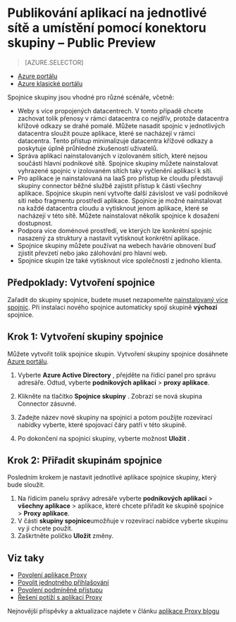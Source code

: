 <properties
    pageTitle="Práce s Azure AD aplikace Proxy spojnic | Microsoft Azure"
    description="Popisuje, jak vytvářet a spravovat skupiny konektorů proxy server Azure AD aplikace."
    services="active-directory"
    documentationCenter=""
    authors="kgremban"
    manager="femila"
    editor=""/>

<tags
    ms.service="active-directory"
    ms.workload="identity"
    ms.tgt_pltfrm="na"
    ms.devlang="na"
    ms.topic="article"
    ms.date="09/09/2016"
    ms.author="kgremban"/>


# <a name="publish-applications-on-separate-networks-and-locations-using-connector-groups---public-preview"></a>Publikování aplikací na jednotlivé sítě a umístění pomocí konektoru skupiny – Public Preview

> [AZURE.SELECTOR]
- [Azure portálu](active-directory-application-proxy-connectors-azure-portal.md)
- [Azure klasické portálu](active-directory-application-proxy-connectors.md)


Spojnice skupiny jsou vhodné pro různé scénáře, včetně:

- Weby s více propojených datacentrech. V tomto případě chcete zachovat tolik přenosy v rámci datacentra co nejdřív, protože datacentra křížové odkazy se drahé pomalé. Můžete nasadit spojnic v jednotlivých datacentra sloužit pouze aplikace, které se nacházejí v rámci datacentra. Tento přístup minimalizuje datacentra křížové odkazy a poskytuje úplně průhledné zkušeností uživatelů.
- Správa aplikací nainstalovaných v izolovaném sítích, které nejsou součástí hlavní podnikové sítě. Spojnice skupiny můžete nainstalovat vyhrazené spojnic v izolovaném sítích taky vyčlenění aplikací k síti.
- Pro aplikace je nainstalovaná na IaaS pro přístup ke cloudu představují skupiny connector běžné službě zajistit přístup k části všechny aplikace. Spojnice skupin není vytvořte další závislost ve vaší podnikové síti nebo fragmentu prostředí aplikace. Spojnice je možné nainstalovat na každé datacentra cloudu a vytisknout jenom aplikace, které se nacházejí v této sítě. Můžete nainstalovat několik spojnice k dosažení dostupnost.
- Podpora více doménové prostředí, ve kterých lze konkrétní spojnic nasazený za struktury a nastavit vytisknout konkrétní aplikace.
- Spojnice skupiny můžete používat na webech havárie obnovení buď zjistit převzetí nebo jako zálohování pro hlavní web.
- Spojnice skupin lze také vytisknout více společností z jednoho klienta.

## <a name="prerequisite-create-your-connectors"></a>Předpoklady: Vytvoření spojnice
Zařadit do skupiny spojnice, budete muset nezapomeňte [nainstalovaný více spojnic](active-directory-application-proxy-enable.md). Při instalaci nového spojnice automaticky spojí skupině **výchozí** spojnice.

## <a name="step-1-create-connector-groups"></a>Krok 1: Vytvoření skupiny spojnice
Můžete vytvořit tolik spojnice skupin. Vytvoření skupiny spojnice dosáhnete [Azure portálu](https://portal.azure.com).

1. Vyberte **Azure Active Directory** , přejděte na řídicí panel pro správu adresáře. Odtud, vyberte **podnikových aplikací** > **proxy aplikace**.

2. Klikněte na tlačítko **Spojnice skupiny** . Zobrazí se nová skupina Connector zásuvné.

3. Zadejte název nové skupiny na spojnici a potom použijte rozevírací nabídky vyberte, které spojovací čáry patří v této skupině.

4. Po dokončení na spojnici skupiny, vyberte možnost **Uložit** .

## <a name="step-2-assign-applications-to-your-connector-groups"></a>Krok 2: Přiřadit skupinám spojnice
Posledním krokem je nastavit jednotlivé aplikace spojnice skupiny, který bude sloužit.

1. Na řídicím panelu správy adresáře vyberte **podnikových aplikací** > **všechny aplikace** > aplikace, které chcete přiřadit ke skupině spojnice > **Proxy aplikace**.
2. V části **skupiny spojnice**umožňuje v rozevírací nabídce vyberte skupinu vy ji chcete použít.
3. Zaškrtněte políčko **Uložit** změny.


## <a name="see-also"></a>Viz taky

- [Povolení aplikace Proxy](active-directory-application-proxy-enable.md)
- [Povolit jednotného přihlašování](active-directory-application-proxy-sso-using-kcd.md)
- [Povolení podmíněné přístupu](active-directory-application-proxy-conditional-access.md)
- [Řešení potíží s aplikací Proxy](active-directory-application-proxy-troubleshoot.md)

Nejnovější příspěvky a aktualizace najdete v článku [aplikace Proxy blogu](http://blogs.technet.com/b/applicationproxyblog/)
